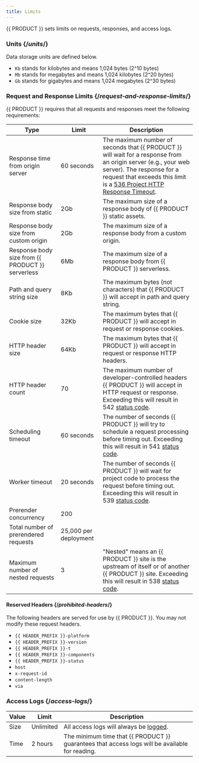 ```yaml
---
title: Limits
---
```


{{ PRODUCT }} sets limits on requests, responses, and access logs.

### Units {/*units*/}

Data storage units are defined below.

- `Kb` stands for kilobytes and means 1,024 bytes (2^10 bytes)
- `Mb` stands for megabytes and means 1,024 kilobytes (2^20 bytes)
- `Gb` stands for gigabytes and means 1,024 megabytes (2^30 bytes)

### Request and Response Limits {/*request-and-response-limits*/}

{{ PRODUCT }} requires that all requests and responses meet the following requirements:

| Type                                                  | Limit                 | Description                                                                                                                                                                           |
| ----------------------------------------------------- | --------------------- | ------------------------------------------------------------------------------------------------------------------------------------------------------------------------------------- |
| Response time from origin server                      | 60 seconds            | The maximum number of seconds that {{ PRODUCT }} will wait for a response from an origin server (e.g., your web server). The response for a request that exceeds this limit is a [536 Project HTTP Response Timeout](/guides/performance/response#status-codes#536). |
| Response body size from static                        | 2Gb                   | The maximum size of a response body of {{ PRODUCT }} static assets.                                                                                                              |
| Response body size from custom origin                 | 2Gb                   | The maximum size of a response body from a custom origin.                                                                                                                             |
| Response body size from {{ PRODUCT }} serverless | 6Mb                   | The maximum size of a response body from {{ PRODUCT }} serverless.                                                                                                               |
| Path and query string size                            | 8Kb                   | The maximum bytes (not characters) that {{ PRODUCT }} will accept in path and query string.                                                                                      |
| Cookie size                                           | 32Kb                  | The maximum bytes that {{ PRODUCT }} will accept in request or response cookies.                                                                                                 |
| HTTP header size                                      | 64Kb                  | The maximum bytes that {{ PRODUCT }} will accept in request or response HTTP headers.                                                                                            |
| HTTP header count                                     | 70                    | The maximum number of developer-controlled headers {{ PRODUCT }} will accept in HTTP request or response. Exceeding this will result in 542 [status code](/guides/performance/response#status-codes). |
| Scheduling timeout                                    | 60 seconds            | The number of seconds {{ PRODUCT }} will try to schedule a request processing before timing out. Exceeding this will result in 541 [status code](/guides/performance/response#status-codes).          |
| Worker timeout                                        | 20 seconds            | The number of seconds {{ PRODUCT }} will wait for project code to process the request before timing out. Exceeding this will result in 539 [status code](/guides/performance/response#status-codes).  |
| Prerender concurrency                                 | 200                   |
| Total number of prerendered requests                  | 25,000 per deployment |
| Maximum number of nested requests                     | 3                     | "Nested" means an {{ PRODUCT }} site is the upstream of itself or of another {{ PRODUCT }} site. Exceeding this will result in 538 [status code](/guides/performance/response#status-codes).     |

#### Reserved Headers {/*prohibited-headers*/}

The following headers are served for use by {{ PRODUCT }}. You may not modify these request headers. 

* `{{ HEADER_PREFIX }}-platform`
* `{{ HEADER_PREFIX }}-version`
* `{{ HEADER_PREFIX }}-t`
* `{{ HEADER_PREFIX }}-components`
* `{{ HEADER_PREFIX }}-status`
* `host`
* `x-request-id`
* `content-length`
* `via`

### Access Logs {/*access-logs*/}

| Value | Limit     | Description                                                                                         |
| ----- | --------- | --------------------------------------------------------------------------------------------------- |
| Size  | Unlimited | All access logs will always be [logged](/guides/logs/access_logs).                          |
| Time  | 2 hours   | The minimum time that {{ PRODUCT }} guarantees that access logs will be available for reading. |
